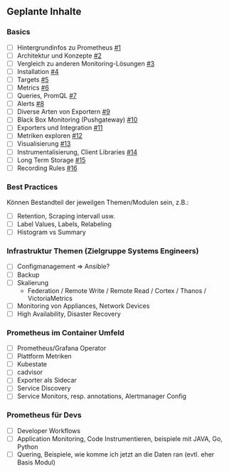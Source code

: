## Geplante Inhalte

### Basics

* [ ] Hintergrundinfos zu Prometheus [#1](/../../issues/1)
* [ ] Architektur und Konzepte [#2](/../../issues/2)
* [ ] Vergleich zu anderen Monitoring-Lösungen [#3](/../../issues/3)
* [ ] Installation [#4](/../../issues/4)
* [ ] Targets [#5](/../../issues/5)
* [ ] Metrics [#6](/../../issues/6)
* [ ] Queries, PromQL [#7](/../../issues/7)
* [ ] Alerts [#8](/../../issues/8)
* [ ] Diverse Arten von Exportern [#9](/../../issues/9)
* [ ] Black Box Monitoring (Pushgateway) [#10](/../../issues/10)
* [ ] Exporters und Integration [#11](/../../issues/11)
* [ ] Metriken exploren [#12](/../../issues/12)
* [ ] Visualisierung [#13](/../../issues/13)
* [ ] Instrumentalisierung, Client Libraries [#14](/../../issues/14)
* [ ] Long Term Storage [#15](/../../issues/15)
* [ ] Recording Rules [#16](/../../issues/16)

### Best Practices

Können Bestandteil der jeweilgen Themen/Modulen sein, z.B.:

* [ ] Retention, Scraping intervall usw.
* [ ] Label Values, Labels, Relabeling
* [ ] Histogram vs Summary

### Infrastruktur Themen (Zielgruppe Systems Engineers)

* [ ] Configmanagement => Ansible?
* [ ] Backup
* [ ] Skalierung
  * Federation / Remote Write / Remote Read / Cortex / Thanos / VictoriaMetrics
* [ ] Monitoring von Appliances, Network Devices
* [ ] High Availability, Disaster Recovery

### Prometheus im Container Umfeld

* [ ] Prometheus/Grafana Operator
* [ ] Plattform Metriken
* [ ] Kubestate
* [ ] cadvisor
* [ ] Exporter als Sidecar
* [ ] Service Discovery
* [ ] Service Monitors, resp. annotations, Alertmanager Config

### Prometheus für Devs

* [ ] Developer Workflows
* [ ] Application Monitoring, Code Instrumentieren, beispiele mit JAVA, Go, Python
* [ ] Quering, Beispiele, wie komme ich jetzt an die Daten ran (evtl. eher Basis Modul)
